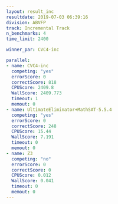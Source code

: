 ```yaml
---
layout: result_inc
resultdate: 2019-07-03 06:39:16
division: ABVFP
track: Incremental Track
n_benchmarks: 4
time_limit: 2400

winner_par: CVC4-inc

parallel:
- name: CVC4-inc
  competing: "yes"
  errorScore: 0
  correctScore: 818
  CPUScore: 2409.8
  WallScore: 2409.773
  timeout: 1
  memout: 0
- name: UltimateEliminator+MathSAT-5.5.4
  competing: "yes"
  errorScore: 0
  correctScore: 248
  CPUScore: 15.44
  WallScore: 7.191
  timeout: 0
  memout: 0
- name: Z3
  competing: "no"
  errorScore: 0
  correctScore: 0
  CPUScore: 0.012
  WallScore: 0.041
  timeout: 0
  memout: 0
---
```

